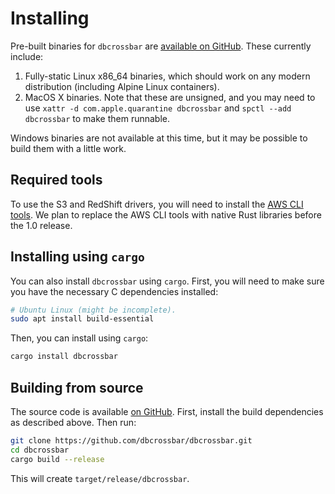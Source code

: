# Installing

Pre-built binaries for `dbcrossbar` are [available on GitHub](https://github.com/dbcrossbar/dbcrossbar/releases). These currently include:

1. Fully-static Linux x86_64 binaries, which should work on any modern distribution (including Alpine Linux containers).
2. MacOS X binaries. Note that these are unsigned, and you may need to use `xattr -d com.apple.quarantine dbcrossbar` and `spctl --add dbcrossbar` to make them runnable.

Windows binaries are not available at this time, but it may be possible to build them with a little work.

## Required tools

To use the S3 and RedShift drivers, you will need to install the [AWS CLI tools](https://aws.amazon.com/cli/). We plan to replace the AWS CLI tools with native Rust libraries before the 1.0 release.

## Installing using `cargo`

You can also install `dbcrossbar` using `cargo`. First, you will need to make sure you have the necessary C dependencies installed:

```sh
# Ubuntu Linux (might be incomplete).
sudo apt install build-essential
```

Then, you can install using `cargo`:

```sh
cargo install dbcrossbar
```

## Building from source

The source code is available [on GitHub](https://github.com/dbcrossbar/dbcrossbar). First, install the build dependencies as described above. Then run:

```sh
git clone https://github.com/dbcrossbar/dbcrossbar.git
cd dbcrossbar
cargo build --release
```

This will create `target/release/dbcrossbar`.
